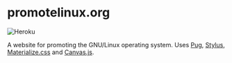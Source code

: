 # promotelinux.org

![Heroku](http://heroku-badge.herokuapp.com/?app=&style=flat&svg=1)

A website for promoting the GNU/Linux operating system. Uses [Pug](https://pugjs.org), [Stylus](http://stylus-lang.com), [Materialize.css](http://materializecss.com) and [Canvas.js](https://canvasjs.com).
